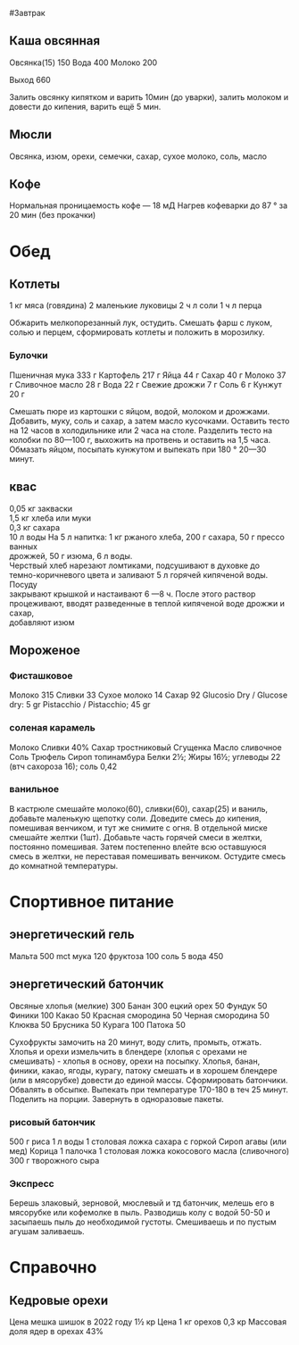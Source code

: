 #Завтрак

## Каша овсянная
Овсянка(15) 150 
Вода 400
Молоко 200

Выход 660

   Залить овсянку кипятком и варить 10мин (до уварки), залить молоком и  довести
до кипения, варить ещё 5 мин.

## Мюсли
Овсянка, изюм, орехи, семечки, сахар, сухое молоко, соль, масло

## Кофе
Нормальная проницаемость кофе — 18 мД
Нагрев кофеварки до 87 ° за 20 мин (без прокачки)

# Обед
## Котлеты
1 кг мяса (говядина)
2 маленькие луковицы
2 ч л соли
1 ч л перца

   Обжарить мелкопорезанный лук, остудить. Смешать фарш с луком, солью и перцем,
сформировать котлеты и положить в морозилку.

### Булочки
Пшеничная мука 	333 г
Картофель 	217 г
Яйца	44 г
Сахар	40 г
Молоко	37 г
Сливочное масло	28 г
Вода	22 г
Свежие дрожжи	7 г
Соль	6 г
Кунжут	20 г

Смешать пюре из картошки с яйцом, водой, молоком и дрожжами.
Добавить, муку, соль и сахар, а затем масло кусочками.
Оставить тесто на 12 часов в холодильнике или 2 часа на столе.
Разделить тесто на колобки по 80—100 г, выхожить на протвень и оставить на 1,5 часа.
Обмазать яйцом, посыпать кунжутом и выпекать при 180 ° 20—30 минут. 

## квас
0,05 кг закваски  
1,5 кг хлеба или муки  
0,3 кг сахара  
10 л воды
На 5 л напитка: 1 кг ржаного хлеба, 200 г сахара, 50 г прессо ванных  
дрожжей, 50 г изюма, 6 л воды.  
Черствый хлеб нарезают ломтиками, подсушивают в духовке до  
темно-коричневого цвета и заливают 5 л горячей кипяченой воды. Посуду  
закрывают крышкой и настаивают 6 —8 ч. После этого раствор  
процеживают, вводят разведенные в теплой кипяченой воде дрожжи и сахар,  
добавляют изюм

## Мороженое
### Фисташковое
Молоко 315
Сливки 33
Сухое молоко 14
Сахар 92
Glucosio Dry / Glucose dry: 5 gr
Pistacchio / Pistacchio; 45 gr

### соленая карамель
Молоко
Сливки 40%
Сахар тростниковый 
Сгущенка
Масло сливочное
Соль
Трюфель
Сироп топинамбура
Белки 2½; Жиры 16½; углеводы 22 (втч сахороза 16); соль 0,42

### ванильное
   В кастрюле смешайте молоко(60),  сливки(60),  сахар(25)  и  ваниль,  добавьте
маленькую щепотку соли. Доведите смесь до кипения, помешивая венчиком, и тут  же
снимите с огня. В отдельной миске смешайте желтки (1шт). Добавьте часть  горячей
смеси в желтки, постоянно помешивая.  Затем  постепенно  влейте  всю  оставшуюся
смесь в желтки, не переставая помешивать венчиком. Остудите смесь  до  комнатной
температуры.

# Спортивное питание
## энергетический гель
Мальта 500
mct мука 120
фруктоза 100
соль 5
вода 450

## энергетический батончик
Овсяные хлопья (мелкие) 300
Банан 300
ецкий орех 50
Фундук 50
Финики 100
Какао 50
Красная смородина 50
Черная смородина 50
Клюква 50
Брусника 50
Курага 100
Патока 50

Сухофрукты замочить на 20 минут, воду слить, промыть, отжать.
Хлопья и орехи измельчить в блендере (хлопья с орехами не смешивать) - хлопья в основу, орехи на посыпку.
Хлопья, банан, финики, какао, ягоды, курагу, патоку смешать и в хорошем блендере (или в мясорубке) довести до единой массы. 
Сформировать батончики. Обвалять в обсыпке. 
Выпекать при температуре 170-180 в теч 25 минут. Поделить на порции. Завернуть в одноразовые пакеты.

### рисовый батончик
500 г риса
1 л воды
1 столовая ложка сахара с горкой
Сироп агавы (или мед)
Корица 1 палочка
1 столовая ложка кокосового масла (сливочного)
300 г творожного сыра

### Экспресс
Берешь злаковый, зерновой, мюслевый и тд батончик, мелешь его в мясорубке или кофемолке в пыль. Разводишь колу с водой 50-50 и засыпаешь пыль до необходимой густоты. Смешиваешь и по пустым агушам заливаешь.

# Справочно
## Кедровые орехи
Цена мешка шишок в 2022 году 1½ кр
Цена 1 кг орехов 0,3 кр
Массовая доля ядер в орехах 43%

